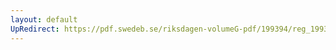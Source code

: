 ```yaml
---
layout: default
UpRedirect: https://pdf.swedeb.se/riksdagen-volumeG-pdf/199394/reg_199394/reg_199394_0274.pdf
---
```


